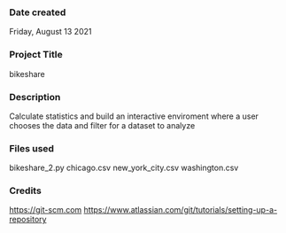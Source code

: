 ### Date created
Friday, August 13 2021

### Project Title
bikeshare

### Description
Calculate statistics and build an interactive enviroment where a user chooses the data and filter for a dataset to analyze

### Files used
bikeshare_2.py
chicago.csv
new_york_city.csv
washington.csv

### Credits
https://git-scm.com
https://www.atlassian.com/git/tutorials/setting-up-a-repository
